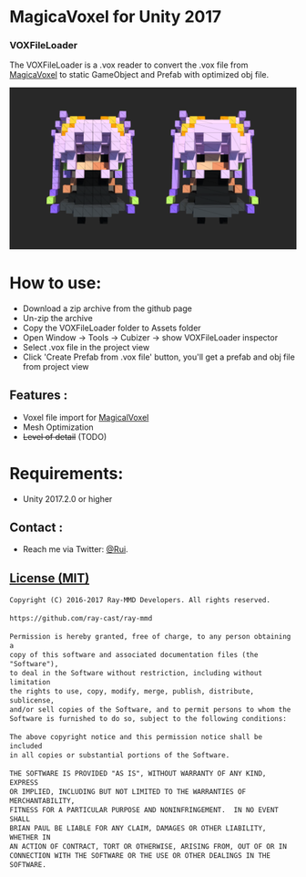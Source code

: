 MagicaVoxel for Unity 2017
========
### VOXFileLoader ###
The VOXFileLoader is a .vox reader to convert the .vox file from [MagicaVoxel](http://voxel.codeplex.com/) to static GameObject and Prefab with optimized obj file.

![Alt](./Screenshots/screenshots.png)

How to use:
========
* Download a zip archive from the github page
* Un-zip the archive
* Copy the VOXFileLoader folder to Assets folder
* Open Window -> Tools -> Cubizer -> show VOXFileLoader inspector
* Select .vox file in the project view
* Click 'Create Prefab from .vox file' button, you'll get a prefab and obj file from project view

Features :
------------
* Voxel file import for [MagicalVoxel](http://voxel.codeplex.com/)
* Mesh Optimization
* ~~Level of detail~~ (TODO)

Requirements:
========
* Unity 2017.2.0 or higher

Contact :
------------

* Reach me via Twitter: [@Rui](https://twitter.com/Rui_cg).

[License (MIT)](https://raw.githubusercontent.com/ray-cast/ray-mmd/developing/LICENSE.txt)
-------------------------------------------------------------------------------
    Copyright (C) 2016-2017 Ray-MMD Developers. All rights reserved.

    https://github.com/ray-cast/ray-mmd

    Permission is hereby granted, free of charge, to any person obtaining a
    copy of this software and associated documentation files (the "Software"),
    to deal in the Software without restriction, including without limitation
    the rights to use, copy, modify, merge, publish, distribute, sublicense,
    and/or sell copies of the Software, and to permit persons to whom the
    Software is furnished to do so, subject to the following conditions:

    The above copyright notice and this permission notice shall be included
    in all copies or substantial portions of the Software.

    THE SOFTWARE IS PROVIDED "AS IS", WITHOUT WARRANTY OF ANY KIND, EXPRESS
    OR IMPLIED, INCLUDING BUT NOT LIMITED TO THE WARRANTIES OF MERCHANTABILITY,
    FITNESS FOR A PARTICULAR PURPOSE AND NONINFRINGEMENT.  IN NO EVENT SHALL
    BRIAN PAUL BE LIABLE FOR ANY CLAIM, DAMAGES OR OTHER LIABILITY, WHETHER IN
    AN ACTION OF CONTRACT, TORT OR OTHERWISE, ARISING FROM, OUT OF OR IN
    CONNECTION WITH THE SOFTWARE OR THE USE OR OTHER DEALINGS IN THE SOFTWARE.